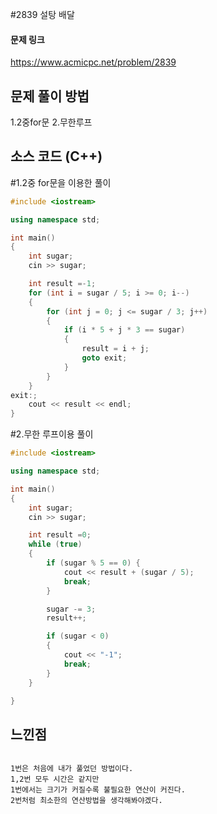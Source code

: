 #2839 설탕 배달

#### 문제 링크
https://www.acmicpc.net/problem/2839

## 문제 풀이 방법

1.2중for문
2.무한루프

##  소스 코드 (C++) 

#1.2중 for문을 이용한 풀이
``` c++
#include <iostream>

using namespace std;

int main()
{
	int sugar;
	cin >> sugar;

	int result =-1;
	for (int i = sugar / 5; i >= 0; i--)
	{
		for (int j = 0; j <= sugar / 3; j++)
		{
			if (i * 5 + j * 3 == sugar)
			{
				result = i + j;
				goto exit;
			}
		}
	}
exit:;
	cout << result << endl;
}
```

#2.무한 루프이용 풀이
``` c++
#include <iostream>

using namespace std;

int main()
{
	int sugar;
	cin >> sugar;

	int result =0;
	while (true)
	{
		if (sugar % 5 == 0) {
			cout << result + (sugar / 5);
			break;
		}

		sugar -= 3;
		result++;

		if (sugar < 0) 
		{
			cout << "-1";
			break;
		}
	}

}
```


## 느낀점
```

1번은 처음에 내가 풀었던 방법이다.
1,2번 모두 시간은 같지만 
1번에서는 크기가 커질수록 불필요한 연산이 커진다.
2번처럼 최소한의 연산방법을 생각해봐야겠다.

```


